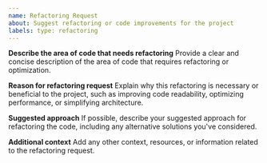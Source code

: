 ```yaml
---
name: Refactoring Request
about: Suggest refactoring or code improvements for the project
labels: type: refactoring
---
```


**Describe the area of code that needs refactoring**
Provide a clear and concise description of the area of code that requires refactoring or optimization.

**Reason for refactoring request**
Explain why this refactoring is necessary or beneficial to the project, such as improving code readability, optimizing performance, or simplifying architecture.

**Suggested approach**
If possible, describe your suggested approach for refactoring the code, including any alternative solutions you've considered.

**Additional context**
Add any other context, resources, or information related to the refactoring request.
